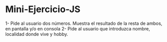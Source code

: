 # Mini-Ejercicio-JS
1- Pide al usuario dos números. Muestra el resultado de la resta de ambos, en pantalla y/o en consola  2- Pide al usuario que introduzca nombre, localidad donde vive y hobby.
